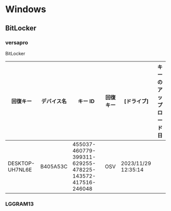 # Windows

## BitLocker

### versapro

BitLocker

|回復キー |デバイス名 |キー ID |回復キー |[ドライブ] |キーのアップロード日|
|-|-|-|-|-|-|
|DESKTOP-UH7NL6E |B405A53C |455037-460779-399311-629255-478225-143572-417516-246048 |OSV |2023/11/29 12:35:14|

### LGGRAM13

